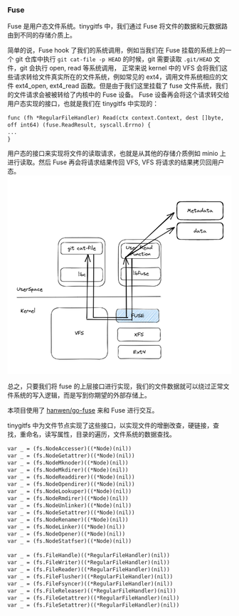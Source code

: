 ### Fuse

Fuse 是用户态文件系统。tinygitfs 中，我们通过 Fuse 将文件的数据和元数据路由到不同的存储介质上。


简单的说，Fuse hook 了我们的系统调用，例如当我们在 Fuse 挂载的系统上的一个 git 仓库中执行 `git cat-file -p HEAD` 的时候，git 需要读取 `.git/HEAD` 文件，git 会执行 open, read 等系统调用，
正常来说 kernel 中的 VFS 会将我们这些请求转给文件真实所在的文件系统，例如常见的 ext4，调用文件系统相应的文件 ext4_open, ext4_read 函数。但是由于我们这里挂载了 fuse 文件系统，我们的文件请求会被被转给了内核中的 Fuse 设备。
Fuse 设备再会将这个请求转交给用户态实现的接口，也就是我们在 tinygitfs 中实现的：
```
func (fh *RegularFileHandler) Read(ctx context.Context, dest []byte, off int64) (fuse.ReadResult, syscall.Errno) {
...
}
```

用户态的接口来实现将文件的读取请求，也就是从其他的存储介质例如 minio 上进行读取。然后 Fuse 再会将请求结果传回 VFS, VFS 将请求的结果拷贝回用户态。
![fuse.png](resource/fuse.png)

总之，只要我们将 fuse 的上层接口进行实现，我们的文件数据就可以绕过正常文件系统的写入逻辑，而是写到你期望的外部存储上。


本项目使用了 [hanwen/go-fuse](https://github.com/hanwen/go-fuse) 来和 Fuse 进行交互。

tinygitfs 中为文件节点实现了这些接口，以实现文件的增删改查，硬链接，查找，重命名，读写属性，目录的遍历，文件系统的数据查找。
```
var _ = (fs.NodeAccesser)((*Node)(nil))
var _ = (fs.NodeGetattrer)((*Node)(nil))
var _ = (fs.NodeMknoder)((*Node)(nil))
var _ = (fs.NodeMkdirer)((*Node)(nil))
var _ = (fs.NodeReaddirer)((*Node)(nil))
var _ = (fs.NodeOpendirer)((*Node)(nil))
var _ = (fs.NodeLookuper)((*Node)(nil))
var _ = (fs.NodeRmdirer)((*Node)(nil))
var _ = (fs.NodeUnlinker)((*Node)(nil))
var _ = (fs.NodeSetattrer)((*Node)(nil))
var _ = (fs.NodeRenamer)((*Node)(nil))
var _ = (fs.NodeLinker)((*Node)(nil))
var _ = (fs.NodeOpener)((*Node)(nil))
var _ = (fs.NodeStatfser)((*Node)(nil))

var _ = (fs.FileHandle)((*RegularFileHandler)(nil))
var _ = (fs.FileWriter)((*RegularFileHandler)(nil))
var _ = (fs.FileReader)((*RegularFileHandler)(nil))
var _ = (fs.FileFlusher)((*RegularFileHandler)(nil))
var _ = (fs.FileFsyncer)((*RegularFileHandler)(nil))
var _ = (fs.FileReleaser)((*RegularFileHandler)(nil))
var _ = (fs.FileGetattrer)((*RegularFileHandler)(nil))
var _ = (fs.FileSetattrer)((*RegularFileHandler)(nil))
```